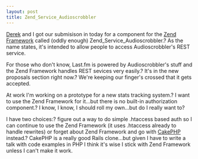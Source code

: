 ```yaml
--- 
layout: post
title: Zend_Service_Audioscrobbler
---
```

<a target="_blank" href="http://derekmartin.ca">Derek</a> and I got our submisison in today for a component for the <a target="_blank" href="http://framework.zend.com">Zend Framework</a> called (oddly enough) Zend_Service_Audioscrobbler.? As the name states, it's intended to allow people to access Audioscrobbler's REST service.

For those who don't know, Last.fm is powered by Audioscrobbler's stuff and the Zend Framework handles REST sevices very easily.? It's in the new proposals section right now.? We're keeping our finger's crossed that it gets accepted.

At work I'm working on a prototype for a new stats tracking system.? I want to use the Zend Framework for it...but there is no built-in authorization component.? I know, I know, I should roll my own...but do I really want to?

I have two choices:? figure out a way to do simple .htaccess based auth so I can continue to use the Zend Framework (it uses .htaccess already to handle rewrites) or forget about Zend Framework and go with <a target="_blank" href="http://www.cakephp.org">CakePHP</a> instead.? CakePHP is a really good Rails clone...but given I have to write a talk with code examples in PHP I think it's wise I stick with Zend Framework unless I can't make it work.

